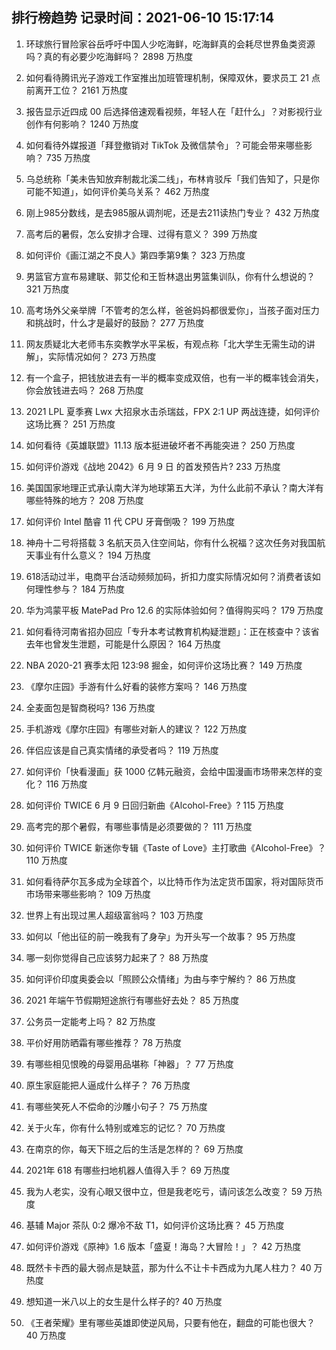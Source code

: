 
## 排行榜趋势 记录时间：2021-06-10 15:17:14
  
  1. 环球旅行冒险家谷岳呼吁中国人少吃海鲜，吃海鲜真的会耗尽世界鱼类资源吗？真的有必要少吃海鲜吗？ 2898 万热度
    
  2. 如何看待腾讯光子游戏工作室推出加班管理机制，保障双休，要求员工 21 点前离开工位？ 2161 万热度
    
  3. 报告显示近四成 00 后选择倍速观看视频，年轻人在「赶什么」？对影视行业创作有何影响？ 1240 万热度
    
  4. 如何看待外媒报道「拜登撤销对 TikTok 及微信禁令」？可能会带来哪些影响？ 735 万热度
    
  5. 乌总统称「美未告知放弃制裁北溪二线」，布林肯驳斥「我们告知了，只是你可能不知道」，如何评价美乌关系？ 462 万热度
    
  6. 刚上985分数线，是去985服从调剂呢，还是去211读热门专业？ 432 万热度
    
  7. 高考后的暑假，怎么安排才合理、过得有意义？ 399 万热度
    
  8. 如何评价《画江湖之不良人》第四季第9集？ 323 万热度
    
  9. 男篮官方宣布易建联、郭艾伦和王哲林退出男篮集训队，你有什么想说的？ 321 万热度
    
  10. 高考场外父亲举牌「不管考的怎么样，爸爸妈妈都很爱你」，当孩子面对压力和挑战时，什么才是最好的鼓励？ 277 万热度
    
  11. 网友质疑北大老师韦东奕教学水平呆板，有观点称「北大学生无需生动的讲解」，实际情况如何？ 273 万热度
    
  12. 有一个盒子，把钱放进去有一半的概率变成双倍，也有一半的概率钱会消失，你会放钱进去吗？ 268 万热度
    
  13. 2021 LPL 夏季赛 Lwx 大招泉水击杀瑞兹，FPX 2:1 UP 两战连捷，如何评价这场比赛？ 251 万热度
    
  14. 如何看待《英雄联盟》11.13 版本挺进破坏者不再能突进？ 250 万热度
    
  15. 如何评价游戏《战地 2042》6 月 9 日 的首发预告片? 233 万热度
    
  16. 美国国家地理正式承认南大洋为地球第五大洋，为什么此前不承认？南大洋有哪些特殊的地方？ 208 万热度
    
  17. 如何评价 Intel 酷睿 11 代 CPU 牙膏倒吸？ 199 万热度
    
  18. 神舟十二号将搭载 3 名航天员入住空间站，你有什么祝福？这次任务对我国航天事业有什么意义？ 194 万热度
    
  19. 618活动过半，电商平台活动频频加码，折扣力度实际情况如何？消费者该如何理性参与？ 184 万热度
    
  20. 华为鸿蒙平板 MatePad Pro 12.6 的实际体验如何？值得购买吗？ 179 万热度
    
  21. 如何看待河南省招办回应「专升本考试教育机构疑泄题」：正在核查中？该省去年也曾发生泄题，可能是什么原因？ 164 万热度
    
  22. NBA 2020-21 赛季太阳 123:98 掘金，如何评价这场比赛？ 149 万热度
    
  23. 《摩尔庄园》手游有什么好看的装修方案吗？ 146 万热度
    
  24. 全麦面包是智商税吗? 136 万热度
    
  25. 手机游戏《摩尔庄园》有哪些对新人的建议？ 122 万热度
    
  26. 伴侣应该是自己真实情绪的承受者吗？ 119 万热度
    
  27. 如何评价「快看漫画」获 1000 亿韩元融资，会给中国漫画市场带来怎样的变化？ 116 万热度
    
  28. 如何评价 TWICE 6 月 9 日回归新曲《Alcohol-Free》? 115 万热度
    
  29. 高考完的那个暑假，有哪些事情是必须要做的？ 111 万热度
    
  30. 如何评价 TWICE 新迷你专辑《Taste of Love》主打歌曲《Alcohol-Free》？ 110 万热度
    
  31. 如何看待萨尔瓦多成为全球首个，以比特币作为法定货币国家，将对国际货币市场带来哪些影响？ 109 万热度
    
  32. 世界上有出现过黑人超级富翁吗？ 103 万热度
    
  33. 如何以「他出征的前一晚我有了身孕」为开头写一个故事？ 95 万热度
    
  34. 哪一刻你觉得自己应该努力起来了？ 88 万热度
    
  35. 如何评价印度奥委会以「照顾公众情绪」为由与李宁解约？ 86 万热度
    
  36. 2021 年端午节假期短途旅行有哪些好去处？ 85 万热度
    
  37. 公务员一定能考上吗？ 82 万热度
    
  38. 平价好用防晒霜有哪些推荐？ 78 万热度
    
  39. 有哪些相见恨晚的母婴用品堪称「神器」？ 77 万热度
    
  40. 原生家庭能把人逼成什么样子？ 76 万热度
    
  41. 有哪些笑死人不偿命的沙雕小句子？ 75 万热度
    
  42. 关于火车，你有什么特别或难忘的记忆？ 70 万热度
    
  43. 在南京的你，每天下班之后的生活是怎样的？ 69 万热度
    
  44. 2021年 618 有哪些扫地机器人值得入手？ 69 万热度
    
  45. 我为人老实，没有心眼又很中立，但是我老吃亏，请问该怎么改变？ 59 万热度
    
  46. 基辅 Major 茶队 0:2 爆冷不敌 T1，如何评价这场比赛？ 45 万热度
    
  47. 如何评价游戏《原神》1.6 版本「盛夏！海岛？大冒险！」？ 42 万热度
    
  48. 既然卡卡西的最大弱点是缺蓝，那为什么不让卡卡西成为九尾人柱力？ 40 万热度
    
  49. 想知道一米八以上的女生是什么样子的? 40 万热度
    
  50. 《王者荣耀》里有哪些英雄即使逆风局，只要有他在，翻盘的可能也很大？ 40 万热度
    